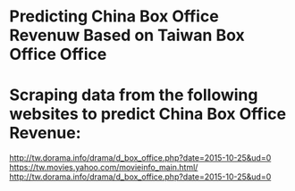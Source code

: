 # Predicting China Box Office Revenuw Based on Taiwan Box Office Office


# Scraping data from the following websites to predict China Box Office Revenue:
http://tw.dorama.info/drama/d_box_office.php?date=2015-10-25&ud=0
https://tw.movies.yahoo.com/movieinfo_main.html/
http://tw.dorama.info/drama/d_box_office.php?date=2015-10-25&ud=0

